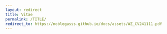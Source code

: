 ```yaml
---
layout: redirect
title: Vitae
permalink: /TITLE/
redirect_to: https://noblegasss.github.io/docs/assets/WZ_CV241111.pdf
---
```











